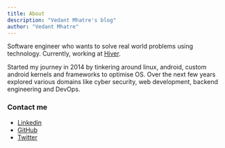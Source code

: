 ```yaml
---
title: About
description: "Vedant Mhatre's blog"
author: "Vedant Mhatre"
---
```


Software engineer who wants to solve real world problems using technology. Currently, working at [Hiver](https://hiverhq.com/).

Started my journey in 2014 by tinkering around linux, android, custom android kernels and frameworks to optimise OS. Over the next few years explored various domains like cyber security, web development, backend engineering and DevOps.

### Contact me

- [Linkedin](https://www.linkedin.com/in/vedant-mhatre/)
- [GitHub](https://github.com/Vedant-Mhatre/)
- [Twitter](https://twitter.com/VedantMhatre19)
